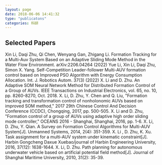 ```yaml
---
layout: page
date: 2018-06-06 14:41:32
type: "publicatons"
categories: 科研
---
```


## Selected Papers

 Xin Li, Daqi Zhu, Qi Chen, Wenyang Gan, Zhigang Li. Formation Tracking for a Multi-Auv System Based on an Adaptive Sliding Mode Method in the Water Flow Environment. arXiv:2206.04264 (2022)
 Yue Li, Xin Li, Daqi Zhu, Simon X. Yang. Self-Competition Leader-follower Multi-AUV formation control based on Improved PSO Algorithm with Energy Consumption Allocation. Int. J. Robotics Autom. 37(3) (2022)
 X. Li and D. Zhu. An Adaptive SOM Neural Network Method for Distributed Formation Control of a Group of AUVs. IEEE Transactions on Industrial Electronics, vol. 65, no. 10, pp. 8260-8270, Oct. 2018.
 X. Li, D. Zhu, Y. Chen and Q. Liu, "Formation tracking and transformation control of nonholonomic AUVs based on improved SOM method," 2017 29th Chinese Control And Decision Conference (CCDC), Chongqing, 2017, pp. 500-505.
 X. Li and D. Zhu, "Formation control of a group of AUVs using adaptive high order sliding mode controller," OCEANS 2016 - Shanghai, Shanghai, 2016, pp. 1-6.
 X. Li, D. Zhu, Y. Qian. A Survey on Formation Control Algorithms for Multi-AUV System[J]. Unmanned Systems, 2014, 2(4): 351-359.
 X. Li , D. Zhu, K. Xu. Task assignment for a multi-AUV system under kinematic constraint[J]. Harbin Gongcheng Daxue Xuebao/journal of Harbin Engineering University, 2016, 37(12): 1638-1644.
 X. Li, D. Zhu. Path planning for autonomous underwater vehicle based on artificial potential field method[J]. Journal of Shanghai Maritime University, 2010, 31(2): 35-39.


